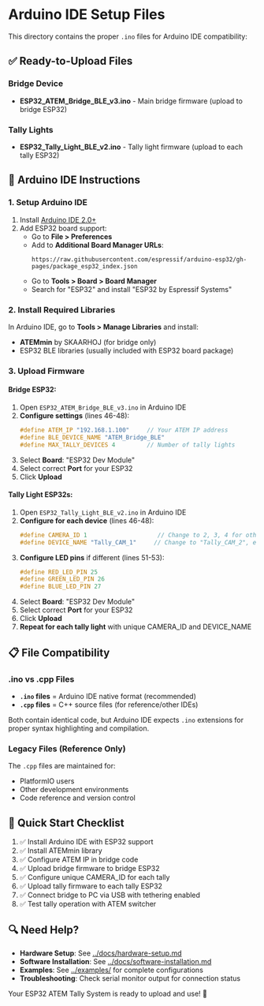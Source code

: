 # Arduino IDE Setup Files

This directory contains the proper `.ino` files for Arduino IDE compatibility:

## ✅ Ready-to-Upload Files

### Bridge Device
- **ESP32_ATEM_Bridge_BLE_v3.ino** - Main bridge firmware (upload to bridge ESP32)

### Tally Lights  
- **ESP32_Tally_Light_BLE_v2.ino** - Tally light firmware (upload to each tally ESP32)

## 🔧 Arduino IDE Instructions

### 1. Setup Arduino IDE
1. Install [Arduino IDE 2.0+](https://www.arduino.cc/en/software)
2. Add ESP32 board support:
   - Go to **File > Preferences**
   - Add to **Additional Board Manager URLs**: 
     ```
     https://raw.githubusercontent.com/espressif/arduino-esp32/gh-pages/package_esp32_index.json
     ```
   - Go to **Tools > Board > Board Manager**
   - Search for "ESP32" and install "ESP32 by Espressif Systems"

### 2. Install Required Libraries
In Arduino IDE, go to **Tools > Manage Libraries** and install:
- **ATEMmin** by SKAARHOJ (for bridge only)
- ESP32 BLE libraries (usually included with ESP32 board package)

### 3. Upload Firmware

#### Bridge ESP32:
1. Open `ESP32_ATEM_Bridge_BLE_v3.ino` in Arduino IDE
2. **Configure settings** (lines 46-48):
   ```cpp
   #define ATEM_IP "192.168.1.100"     // Your ATEM IP address
   #define BLE_DEVICE_NAME "ATEM_Bridge_BLE"
   #define MAX_TALLY_DEVICES 4         // Number of tally lights
   ```
3. Select **Board**: "ESP32 Dev Module" 
4. Select correct **Port** for your ESP32
5. Click **Upload**

#### Tally Light ESP32s:
1. Open `ESP32_Tally_Light_BLE_v2.ino` in Arduino IDE
2. **Configure for each device** (lines 46-48):
   ```cpp
   #define CAMERA_ID 1                    // Change to 2, 3, 4 for other cameras
   #define DEVICE_NAME "Tally_CAM_1"     // Change to "Tally_CAM_2", etc.
   ```
3. **Configure LED pins** if different (lines 51-53):
   ```cpp
   #define RED_LED_PIN 25
   #define GREEN_LED_PIN 26  
   #define BLUE_LED_PIN 27
   ```
4. Select **Board**: "ESP32 Dev Module"
5. Select correct **Port** for your ESP32
6. Click **Upload**
7. **Repeat for each tally light** with unique CAMERA_ID and DEVICE_NAME

## 📋 File Compatibility

### .ino vs .cpp Files
- **`.ino` files** = Arduino IDE native format (recommended)
- **`.cpp` files** = C++ source files (for reference/other IDEs)

Both contain identical code, but Arduino IDE expects `.ino` extensions for proper syntax highlighting and compilation.

### Legacy Files (Reference Only)
The `.cpp` files are maintained for:
- PlatformIO users
- Other development environments  
- Code reference and version control

## 🚀 Quick Start Checklist

1. ✅ Install Arduino IDE with ESP32 support
2. ✅ Install ATEMmin library  
3. ✅ Configure ATEM IP in bridge code
4. ✅ Upload bridge firmware to bridge ESP32
5. ✅ Configure unique CAMERA_ID for each tally
6. ✅ Upload tally firmware to each tally ESP32
7. ✅ Connect bridge to PC via USB with tethering enabled
8. ✅ Test tally operation with ATEM switcher

## 🔍 Need Help?

- **Hardware Setup**: See [../docs/hardware-setup.md](../docs/hardware-setup.md)
- **Software Installation**: See [../docs/software-installation.md](../docs/software-installation.md)  
- **Examples**: See [../examples/](../examples/) for complete configurations
- **Troubleshooting**: Check serial monitor output for connection status

Your ESP32 ATEM Tally System is ready to upload and use! 🎉
